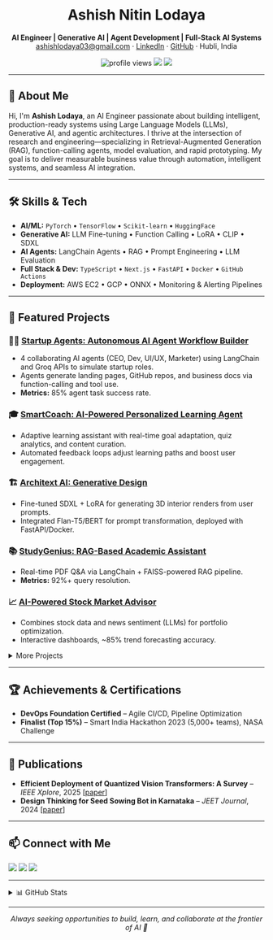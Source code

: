<!-- Profile README for Ashish Nitin Lodaya (@ashishlodaya123) -->

<h1 align="center">Ashish Nitin Lodaya</h1>
<p align="center">
  <b>AI Engineer | Generative AI | Agent Development | Full-Stack AI Systems</b><br>
  <a href="mailto:ashishlodaya03@gmail.com">ashishlodaya03@gmail.com</a> · 
  <a href="https://linkedin.com/in/ashish-lodaya-80a83b26a">LinkedIn</a> ·
  <a href="https://github.com/ashishlodaya123">GitHub</a> · Hubli, India
</p>

<p align="center">
  <img src="https://komarev.com/ghpvc/?username=ashishlodaya123&style=flat-square" alt="profile views"/>
  <img src="https://img.shields.io/badge/AI--Engineer-blue?style=flat-square"/>
  <img src="https://img.shields.io/badge/Full--Stack%20AI-Next.js%20%7C%20TypeScript%20%7C%20Python-yellowgreen?style=flat-square"/>
</p>

---

## 👋 About Me

Hi, I'm **Ashish Lodaya**, an AI Engineer passionate about building intelligent, production-ready systems using Large Language Models (LLMs), Generative AI, and agentic architectures. I thrive at the intersection of research and engineering—specializing in Retrieval-Augmented Generation (RAG), function-calling agents, model evaluation, and rapid prototyping. My goal is to deliver measurable business value through automation, intelligent systems, and seamless AI integration.

---

## 🛠️ Skills & Tech

- **AI/ML:** `PyTorch` • `TensorFlow` • `Scikit-learn` • `HuggingFace`
- **Generative AI:** LLM Fine-tuning • Function Calling • LoRA • CLIP • SDXL
- **AI Agents:** LangChain Agents • RAG • Prompt Engineering • LLM Evaluation
- **Full Stack & Dev:** `TypeScript` • `Next.js` • `FastAPI` • `Docker` • `GitHub Actions`
- **Deployment:** AWS EC2 • GCP • ONNX • Monitoring & Alerting Pipelines

---

## 🚀 Featured Projects

### 🧑‍💼 [Startup Agents: Autonomous AI Agent Workflow Builder](#)
- 4 collaborating AI agents (CEO, Dev, UI/UX, Marketer) using LangChain and Groq APIs to simulate startup roles.
- Agents generate landing pages, GitHub repos, and business docs via function-calling and tool use.
- **Metrics:** 85% agent task success rate.

### 🎓 [SmartCoach: AI-Powered Personalized Learning Agent](#)
- Adaptive learning assistant with real-time goal adaptation, quiz analytics, and content curation.
- Automated feedback loops adjust learning paths and boost user engagement.

### 🏗️ [Architext AI: Generative Design](#)
- Fine-tuned SDXL + LoRA for generating 3D interior renders from user prompts.
- Integrated Flan-T5/BERT for prompt transformation, deployed with FastAPI/Docker.

### 📚 [StudyGenius: RAG-Based Academic Assistant](#)
- Real-time PDF Q&A via LangChain + FAISS-powered RAG pipeline.
- **Metrics:** 92%+ query resolution.

### 📈 [AI-Powered Stock Market Advisor](#)
- Combines stock data and news sentiment (LLMs) for portfolio optimization.
- Interactive dashboards, ~85% trend forecasting accuracy.

<details>
<summary>More Projects</summary>

- **Optimizing Vision Transformers for Edge Inference:** Quantized DualViT (ONNX+PyTorch), 66% model size reduction, 2.1x speedup.
- See more at [ashishlodaya123](https://github.com/ashishlodaya123?tab=repositories)
</details>

---

## 🏆 Achievements & Certifications

- **DevOps Foundation Certified** – Agile CI/CD, Pipeline Optimization
- **Finalist (Top 15%)** – Smart India Hackathon 2023 (5,000+ teams), NASA Challenge

---

## 📖 Publications

- **Efficient Deployment of Quantized Vision Transformers: A Survey** – *IEEE Xplore*, 2025 [[paper](https://ieeexplore.ieee.org/abstract/document/10912367)]
- **Design Thinking for Seed Sowing Bot in Karnataka** – *JEET Journal*, 2024 [[paper](https://sciresol.s3.us-east-2.amazonaws.com/srs-j/jeet/pdf/Volume-37/Special%20Issue-2/180_ICTIEE_PAPER_ID_180%20-%20Jayanti%20Shinge.pdf)]

---

## 📫 Connect with Me

<p>
  <a href="mailto:ashishlodaya03@gmail.com"><img src="https://img.shields.io/badge/Email-D14836?style=flat&logo=gmail&logoColor=white"/></a>
  <a href="https://linkedin.com/in/ashish-lodaya-80a83b26a"><img src="https://img.shields.io/badge/LinkedIn-blue?style=flat&logo=linkedin"/></a>
  <a href="https://github.com/ashishlodaya123"><img src="https://img.shields.io/badge/GitHub-181717?style=flat&logo=github&logoColor=white"/></a>
</p>

---

<details>
<summary>📊 GitHub Stats</summary>
<p align="center">
  <img src="https://github-readme-stats.vercel.app/api?username=ashishlodaya123&show_icons=true&theme=material-palenight"/>
  <img src="https://github-readme-streak-stats.herokuapp.com?user=ashishlodaya123&theme=radical"/>
</p>
</details>

---

<p align="center">
  <i>Always seeking opportunities to build, learn, and collaborate at the frontier of AI 🚀</i>
</p>
